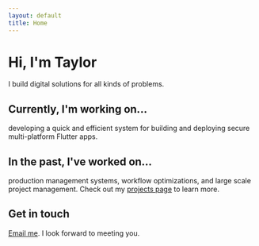 ```yaml
---
layout: default
title: Home
---
```


# Hi, I'm Taylor

I build digital solutions for all kinds of problems.

## Currently, I'm working on...

developing a quick and efficient system for building and deploying secure multi-platform Flutter apps.

## In the past, I've worked on...
production management systems, workflow optimizations, and large scale project management.  Check out my [projects page](/projects) to learn more.

## Get in touch

[Email me](mailto:t@taylorlearns.com).  I look forward to meeting you. 